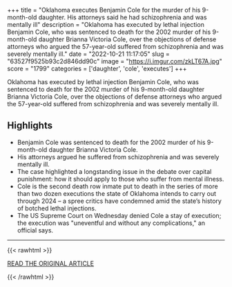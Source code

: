 +++
title = "Oklahoma executes Benjamin Cole for the murder of his 9-month-old daughter. His attorneys said he had schizophrenia and was mentally ill"
description = "Oklahoma has executed by lethal injection Benjamin Cole, who was sentenced to death for the 2002 murder of his 9-month-old daughter Brianna Victoria Cole, over the objections of defense attorneys who argued the 57-year-old suffered from schizophrenia and was severely mentally ill."
date = "2022-10-21 11:17:05"
slug = "63527f9525b93c2d846dd90c"
image = "https://i.imgur.com/zkLT67A.jpg"
score = "1799"
categories = ['daughter', 'cole', 'executes']
+++

Oklahoma has executed by lethal injection Benjamin Cole, who was sentenced to death for the 2002 murder of his 9-month-old daughter Brianna Victoria Cole, over the objections of defense attorneys who argued the 57-year-old suffered from schizophrenia and was severely mentally ill.

## Highlights

- Benjamin Cole was sentenced to death for the 2002 murder of his 9-month-old daughter Brianna Victoria Cole.
- His attorneys argued he suffered from schizophrenia and was severely mentally ill.
- The case highlighted a longstanding issue in the debate over capital punishment: how it should apply to those who suffer from mental illness.
- Cole is the second death row inmate put to death in the series of more than two dozen executions the state of Oklahoma intends to carry out through 2024 – a spree critics have condemned amid the state’s history of botched lethal injections.
- The US Supreme Court on Wednesday denied Cole a stay of execution; the execution was "uneventful and without any complications," an official says.

---

{{< rawhtml >}}
  <p class="article-category">
    <a target="_blank" href="https://www.cnn.com/2022/10/20/us/benjamin-cole-oklahoma-execution">READ THE ORIGINAL ARTICLE</a>
  </p>
{{< /rawhtml >}}
